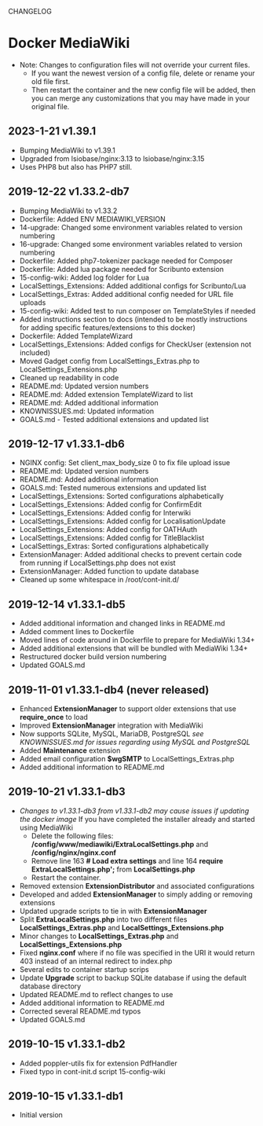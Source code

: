 CHANGELOG

# Docker MediaWiki

- Note: Changes to configuration files will not override your current files.
  - If you want the newest version of a config file, delete or rename your old file first.
  - Then restart the container and the new config file will be added, then you can merge any customizations that you may have made in your original file.

## 2023-1-21 v1.39.1

- Bumping MediaWiki to v1.39.1
- Upgraded from lsiobase/nginx:3.13 to lsiobase/nginx:3.15
- Uses PHP8 but also has PHP7 still.

## 2019-12-22 v1.33.2-db7

- Bumping MediaWiki to v1.33.2
- Dockerfile: Added ENV MEDIAWIKI_VERSION
- 14-upgrade: Changed some environment variables related to version numbering
- 16-upgrade: Changed some environment variables related to version numbering
- Dockerfile: Added php7-tokenizer package needed for Composer
- Dockerfile: Added lua package needed for Scribunto extension
- 15-config-wiki: Added log folder for Lua
- LocalSettings_Extensions: Added additional configs for Scribunto/Lua
- LocalSettings_Extras: Added additional config needed for URL file uploads
- 15-config-wiki: Added test to run composer on TemplateStyles if needed
- Added instructions section to docs (intended to be mostly instructions for adding specific features/extensions to this docker)
- Dockerfile: Added TemplateWizard
- LocalSettings_Extensions: Added configs for CheckUser (extension not included)
- Moved Gadget config from LocalSettings_Extras.php to LocalSettings_Extensions.php
- Cleaned up readability in code
- README.md: Updated version numbers
- README.md: Added extension TemplateWizard to list
- README.md: Added additional information
- KNOWNISSUES.md: Updated information
- GOALS.md - Tested additional extensions and updated list

## 2019-12-17 v1.33.1-db6

- NGINX config: Set client_max_body_size 0 to fix file upload issue
- README.md: Updated version numbers
- README.md: Added additional information
- GOALS.md: Tested numerous extensions and updated list
- LocalSettings_Extensions: Sorted configurations alphabetically
- LocalSettings_Extensions: Added config for ConfirmEdit
- LocalSettings_Extensions: Added config for Interwiki
- LocalSettings_Extensions: Added config for LocalisationUpdate
- LocalSettings_Extensions: Added config for OATHAuth
- LocalSettings_Extensions: Added config for TitleBlacklist
- LocalSettings_Extras: Sorted configurations alphabetically
- ExtensionManager: Added additional checks to prevent certain code from running if LocalSettings.php does not exist
- ExtensionManager: Added function to update database
- Cleaned up some whitespace in /root/cont-init.d/

## 2019-12-14 v1.33.1-db5

- Added additional information and changed links in README.md
- Added comment lines to Dockerfile
- Moved lines of code around in Dockerfile to prepare for MediaWiki 1.34+
- Added additional extensions that will be bundled with MediaWiki 1.34+
- Restructured docker build version numbering
- Updated GOALS.md

## 2019-11-01 v1.33.1-db4 (never released)

- Enhanced **ExtensionManager** to support older extensions that use **require_once** to load
- Improved **ExtensionManager** integration with MediaWiki
- Now supports SQLite, MySQL, MariaDB, PostgreSQL _see KNOWNISSUES.md for issues regarding using MySQL and PostgreSQL_
- Added **Maintenance** extension
- Added email configuration **$wgSMTP** to LocalSettings_Extras.php
- Added additional information to README.md

## 2019-10-21 v1.33.1-db3

- _Changes to v1.33.1-db3 from v1.33.1-db2 may cause issues if updating the docker image_
  If you have completed the installer already and started using MediaWiki
  - Delete the following files: **/config/www/mediawiki/ExtraLocalSettings.php** and **/config/nginx/nginx.conf**
  - Remove line 163 **# Load extra settings** and line 164 **require ExtraLocalSettings.php';** from **LocalSettings.php**
  - Restart the container.
- Removed extension **ExtensionDistributor** and associated configurations
- Developed and added **ExtensionManager** to simply adding or removing extensions
- Updated upgrade scripts to tie in with **ExtensionManager**
- Split **ExtraLocalSettings.php** into two different files **LocalSettings_Extras.php** and **LocalSettings_Extensions.php**
- Minor changes to **LocalSettings_Extras.php** and **LocalSettings_Extensions.php**
- Fixed **nginx.conf** where if no file was specified in the URI it would return 403 instead of an internal redirect to index.php
- Several edits to container startup scrips
- Update **Upgrade** script to backup SQLite database if using the default database directory
- Updated README.md to reflect changes to use
- Added additional information to README.md
- Corrected several README.md typos
- Updated GOALS.md

## 2019-10-15 v1.33.1-db2

- Added poppler-utils fix for extension PdfHandler
- Fixed typo in cont-init.d script 15-config-wiki

## 2019-10-15 v1.33.1-db1

- Initial version

